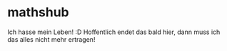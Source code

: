 # mathshub
Ich hasse mein Leben! :D
Hoffentlich endet das bald hier, dann muss ich das alles nicht mehr ertragen!
